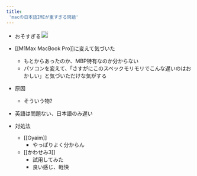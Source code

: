 ```yaml
---
title:
 'macの日本語IMEが重すぎる問題'
---
```


- おそすぎる<img src='https://scrapbox.io/api/pages/blu3mo-public/blu3mo/icon' alt='blu3mo.icon' height="19.5"/>
- [[M1Max MacBook Pro]]に変えて気づいた
    - もとからあったのか、MBP特有なのか分からない
    - パソコンを変えて、「さすがにこのスペックモリモリでこんな遅いのはおかしい」と気づいただけな気がする

- 原因
    - そういう物?
- 英語は問題ない、日本語のみ遅い

- 対処法
    - [[Gyaim]]
        - やっぱりよく分からん
    - [[かわせみ3]]
        - 試用してみた
        - 良い感じ、軽快

